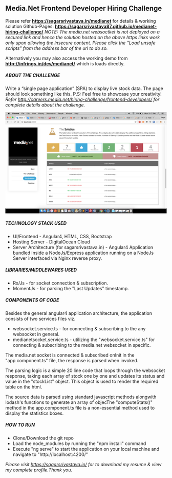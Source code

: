 ## Media.Net Frontend Developer Hiring Challenge
Please refer **https://sagarsrivastava.in/medianet** for details & working solution
Github-Pages: **https://sagarsrivastava87.github.io/medianet-hiring-challenge/**
_NOTE: The media.net websoctket is not deployed on a secured link and hence the solution hosted on the above https links work only upon allowing the insecure content. Please click the "Load unsafe scripts" from the address bar of the url to do so._

Alternatively you may also access the working demo from **http://infrings.in/dev/medianet/** which is loads directly.

##### ABOUT THE CHALLENGE
Write a “single page application” (SPA) to display live stock data. The page should look something like this. 
P.S: Feel free to showcase your creativity!<br />
_Refer http://careers.media.net/hiring-challenge/frontend-developers/ for complete details about the challenge._

![alt text](/solution-screenshot.png)

##### TECHNOLOGY STACK USED
* UI/Frontend - Angular4, HTML, CSS, Bootstrap<br />
* Hosting Server - DigitalOcean Cloud<br />
* Server Architecture (for sagarsrivastava.in) - Angular4 Application bundled inside a NodeJs/Express application running on a NodeJs Server interfaced via Nginx reverse proxy.<br />

##### LIBRARIES/MIDDLEWARES USED
* Rx/Js - for socket connection & subscription.<br />
* MomentJs - for parsing the "Last Updates" timestamp.<br />

##### COMPONENTS OF CODE
Besides the general angular4 application architecture, the application consists of two services files viz.
* websocket.service.ts - for connecting & subscribing to the any websocket in general.
* medianetsocket.service.ts - utilizing the "websocket.service.ts" for connecting & subscribing to the media.net websocket in specific.

The media.net socket is connected & subscribed onInit in the "app.component.ts" file, the response is parsed when invoked.

The parsing logic is a simple 20 line code that loops through the websocket response, taking each array of stock one by one and updates its status and value in the "stockList" object. This object is used to render the required table on the html. 

The source data is parsed using standard javascript methods alongwith lodash's functions to generate an array of objecThe "computeStats()" method in the app.component.ts file is a non-essential method used to display the statistics boxes.

##### HOW TO RUN
* Clone/Download the git repo<br />
* Load the node_modules by running the "npm install" command<br />
* Execute "ng serve" to start the application on your local machine and navigate to "http://localhost:4200/"<br />

_Please visit https://sagarsrivastava.in/ for to download my resume & view my complete profile.Thank you._